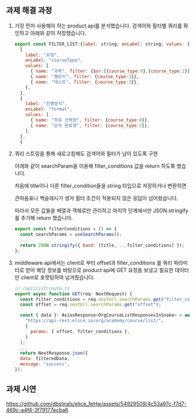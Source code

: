 ## 과제 해결 과정

1. 가장 먼저 사용해야 하는 product api를 분석했습니다. 검색어와 필터별 쿼리를 확인하고 아래와 같이 저장했습니다.

    ```javascript
    export const FILTER_LIST:{label: string; enLabel: string; values: {name:string; filter: object }[]}[] = [
      {
        label: "유형",
        enLabel: "courseType",
        values: [
          { name: "과목", filter: {$or:[{course_type:0},{course_type:2}]}},
          { name: "챌린지", filter: {course_type:1}},
          { name: "테스트", filter: {course_type:3}},
        ],
      },
      {
        label: "진행방식",
        enLabel: "format",
        values: [
          { name: "자유 선택형", filter: {course_type:0}},
          { name: "순차 완료형", filter: {course_type:2}},
        ],
      },
      {
    ```

2. 쿼리 스트링을 통해 새로고침해도 검색어와 필터가 남아 있도록 구현

    아래와 같이 searchParam을 이용해 filter_conditions 값을 return 하도록 했습니다.
    
    처음에 title이나 다른 filter_condition들을 string 타입으로 저장하거나 변환하면
    
    큰따옴표나 백슬래시가 생겨 필터 조건이 적용되지 않은 응답이 넘어왔습니다.
    
    따라서 모든 값들을 배열과 객체로만 관리하고 마지막 단계에서만 JSON.stringify를 추가해 return 했습니다.

    ```javascript
    export const filterConditions = () => {
      const searchParams = useSearchParams();
      ...
      return JSON.stringify({ $and: [title, ...filter_conditions] });
    };
    ```

3. middleware api에서는 client로 부터 offset과 filter_conditions 를 쿼리 파라미터로 받아
해당 정보를 바탕으로 product api에 GET 요청을 보냈고 필요한 데이터만 client로 포맷팅하여 넘겨줬습니다.

    ```javascript
    // /api/list/route.ts
    export async function GET(req: NextRequest) {
      const filter_conditions = req.nextUrl.searchParams.get("filter_conditions");
      const offset = req.nextUrl.searchParams.get("offset");
    
      const { data }: AxiosResponse<OrgCourseListResponsesInSnake> = await instance.get(
        "https://api-rest.elice.io/org/academy/course/list/",
        {
          params: { offset, filter_conditions },
        }
      );
      ...
      return NextResponse.json({
      data: filteredData,
      message: "success",
    });
    ```

## 과제 시연


https://github.com/dbstjrals/elice_feHw/assets/54929509/4c53a97c-f7d7-469c-a4f4-3f79177ecba6

